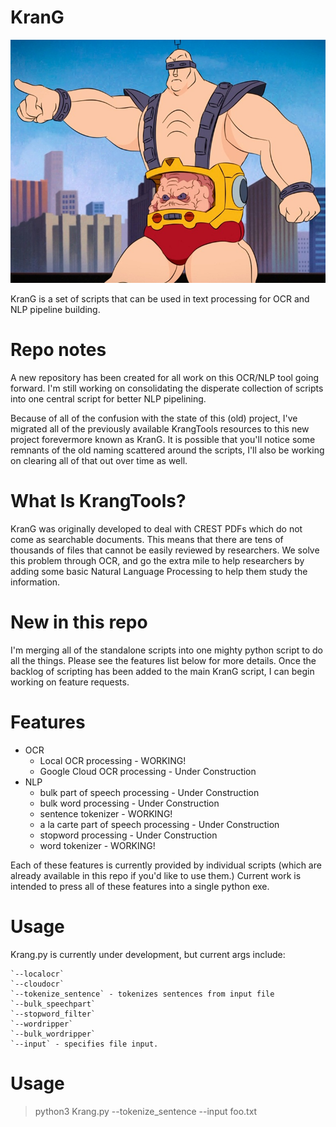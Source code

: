 # KranG
![Krang](images/krang.jpg)

KranG is a set of scripts that can be used in text processing for OCR and NLP pipeline building.

# Repo notes
A new repository has been created for all work on this OCR/NLP tool going forward. I'm still working on consolidating the disperate collection
of scripts into one central script for better NLP pipelining.

Because of all of the confusion with the state of this (old) project, I've migrated all of the previously available KrangTools resources to this
new project forevermore known as KranG. It is possible that you'll notice some remnants of the old naming scattered around the scripts, I'll also
be working on clearing all of that out over time as well.

# What Is KrangTools?
KranG was originally developed to deal with CREST PDFs which do not come as searchable documents. This means that there
are tens of thousands of files that cannot be easily reviewed by researchers. We solve this problem through OCR, and go the 
extra mile to help researchers by adding some basic Natural Language Processing to help them study the information.

# New in this repo
I'm merging all of the standalone scripts into one mighty python script to do all the things. Please see the features list below
for more details. Once the backlog of scripting has been added to the main KranG script, I can begin working on feature requests.
 
# Features
* OCR
    * Local OCR processing - WORKING!
    * Google Cloud OCR processing - Under Construction
* NLP
    * bulk part of speech processing - Under Construction
    * bulk word processing - Under Construction
    * sentence tokenizer - WORKING!
    * a la carte part of speech processing - Under Construction
    * stopword processing - Under Construction
    * word tokenizer - WORKING!

Each of these features is currently provided by individual scripts (which are already available in this repo if you'd like to use them.)
Current work is intended to press all of these features into a single python exe.

# Usage
Krang.py is currently under development, but current args include:
```
`--localocr`
`--cloudocr`
`--tokenize_sentence` - tokenizes sentences from input file
`--bulk_speechpart`
`--stopword_filter`
`--wordripper`
`--bulk_wordripper`
`--input` - specifies file input.
```
# Usage

>python3 Krang.py --tokenize_sentence --input foo.txt
